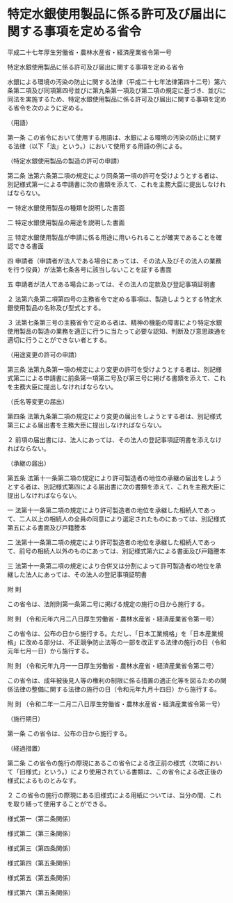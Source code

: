 # 特定水銀使用製品に係る許可及び届出に関する事項を定める省令

平成二十七年厚生労働省・農林水産省・経済産業省令第一号

特定水銀使用製品に係る許可及び届出に関する事項を定める省令

水銀による環境の汚染の防止に関する法律（平成二十七年法律第四十二号）第六条第二項及び同項第四号並びに第九条第一項及び第二項の規定に基づき、並びに同法を実施するため、特定水銀使用製品に係る許可及び届出に関する事項を定める省令を次のように定める。

（用語）

第一条 この省令において使用する用語は、水銀による環境の汚染の防止に関する法律（以下「法」という。）において使用する用語の例による。

（特定水銀使用製品の製造の許可の申請）

第二条 法第六条第二項の規定により同条第一項の許可を受けようとする者は、別記様式第一による申請書に次の書類を添えて、これを主務大臣に提出しなければならない。

一 特定水銀使用製品の種類を説明した書面

二 特定水銀使用製品の用途を説明した書面

三 特定水銀使用製品が申請に係る用途に用いられることが確実であることを確認できる書面

四 申請者（申請者が法人である場合にあっては、その法人及びその法人の業務を行う役員）が法第七条各号に該当しないことを証する書面

五 申請者が法人である場合にあっては、その法人の定款及び登記事項証明書

２ 法第六条第二項第四号の主務省令で定める事項は、製造しようとする特定水銀使用製品の名称及び型式とする。

３ 法第七条第三号の主務省令で定める者は、精神の機能の障害により特定水銀使用製品の製造の業務を適正に行うに当たって必要な認知、判断及び意思疎通を適切に行うことができない者とする。

（用途変更の許可の申請）

第三条 法第九条第一項の規定により変更の許可を受けようとする者は、別記様式第二による申請書に前条第一項第二号及び第三号に掲げる書類を添えて、これを主務大臣に提出しなければならない。

（氏名等変更の届出）

第四条 法第九条第二項の規定により変更の届出をしようとする者は、別記様式第三による届出書を主務大臣に提出しなければならない。

２ 前項の届出書には、法人にあっては、その法人の登記事項証明書を添えなければならない。

（承継の届出）

第五条 法第十一条第二項の規定により許可製造者の地位の承継の届出をしようとする者は、別記様式第四による届出書に次の書類を添えて、これを主務大臣に提出しなければならない。

一 法第十一条第二項の規定により許可製造者の地位を承継した相続人であって、二人以上の相続人の全員の同意により選定されたものにあっては、別記様式第五による書面及び戸籍謄本

二 法第十一条第二項の規定により許可製造者の地位を承継した相続人であって、前号の相続人以外のものにあっては、別記様式第六による書面及び戸籍謄本

三 法第十一条第二項の規定により合併又は分割によって許可製造者の地位を承継した法人にあっては、その法人の登記事項証明書

附 則

この省令は、法附則第一条第二号に掲げる規定の施行の日から施行する。

附 則 （令和元年六月二八日厚生労働省・農林水産省・経済産業省令第一号）

この省令は、公布の日から施行する。ただし、「日本工業規格」を「日本産業規格」に改める部分は、不正競争防止法等の一部を改正する法律の施行の日（令和元年七月一日）から施行する。

附 則 （令和元年九月一一日厚生労働省・農林水産省・経済産業省令第二号）

この省令は、成年被後見人等の権利の制限に係る措置の適正化等を図るための関係法律の整備に関する法律の施行の日（令和元年九月十四日）から施行する。

附 則 （令和二年一二月二八日厚生労働省・農林水産省・経済産業省令第一号）

（施行期日）

第一条 この省令は、公布の日から施行する。

（経過措置）

第二条 この省令の施行の際現にあるこの省令による改正前の様式（次項において「旧様式」という。）により使用されている書類は、この省令による改正後の様式によるものとみなす。

２ この省令の施行の際現にある旧様式による用紙については、当分の間、これを取り繕って使用することができる。

様式第一（第二条関係）

[](/./pict/pict_2105121605_001.pdf)

様式第二（第三条関係）

[](/./pict/pict_2105121605_002.pdf)

様式第三（第四条関係）

[](/./pict/pict_2105121605_003.pdf)

様式第四（第五条関係）

[](/./pict/pict_2105121605_004.pdf)

様式第五（第五条関係）

[](/./pict/pict_2105121605_005.pdf)

様式第六（第五条関係）

[](/./pict/pict_2105121605_006.pdf)
